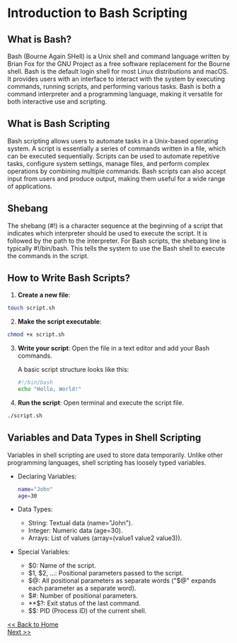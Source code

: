 # Introduction to Bash Scripting

## What is Bash?
Bash (Bourne Again SHell) is a Unix shell and command language written by Brian Fox for the GNU Project as a free software replacement for the Bourne shell. 
Bash is the default login shell for most Linux distributions and macOS. 
It provides users with an interface to interact with the system by executing commands, running scripts, and performing various tasks. 
Bash is both a command interpreter and a programming language, making it versatile for both interactive use and scripting.


## What is Bash Scripting
Bash scripting allows users to automate tasks in a Unix-based operating system. 
A script is essentially a series of commands written in a file, which can be executed sequentially. 
Scripts can be used to automate repetitive tasks, configure system settings, manage files, and perform complex operations by combining multiple commands. 
Bash scripts can also accept input from users and produce output, making them useful for a wide range of applications.

## Shebang 
The shebang (#!) is a character sequence at the beginning of a script that indicates which interpreter should be used to execute the script. 
It is followed by the path to the interpreter. For Bash scripts, the shebang line is typically #!/bin/bash. 
This tells the system to use the Bash shell to execute the commands in the script.

## How to Write Bash Scripts?
1. **Create a new file**:
```sh
touch script.sh
```
2. **Make the script executable**:
```sh
chmod +x script.sh
```
3. **Write your script**: Open the file in a text editor and add your Bash commands. 

   A basic script structure looks like this:
   ```sh
   #!/bin/bash
   echo "Hello, World!"
   ```
4. **Run the script**: Open terminal and execute the script file.
```sh
./script.sh
```
## Variables and Data Types in Shell Scripting
Variables in shell scripting are used to store data temporarily. Unlike other programming languages, shell scripting has loosely typed variables.

- Declaring Variables:
   ```bash
   name="John"
   age=30
   ```
- Data Types:
   - String: Textual data (name="John").
   - Integer: Numeric data (age=30).
   - Arrays: List of values (array=(value1 value2 value3)).

- Special Variables:
   - $0: Name of the script.
   - $1, $2, ...: Positional parameters passed to the script.
   - $@: All positional parameters as separate words ("$@" expands each parameter as a separate word).
   - $#: Number of positional parameters.
   - **$?: Exit status of the last command.
   - $$: PID (Process ID) of the current shell.
     
[<< Back to Home](./README.md)                                              
[Next >>](./basic-bash-commands.md)


